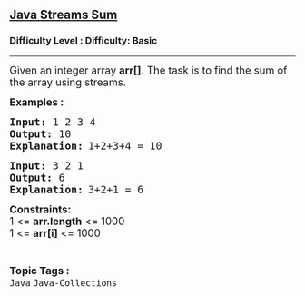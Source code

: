 <h2><a href="https://www.geeksforgeeks.org/problems/java-streams-sum/1?page=10&category=Arrays,Java&difficulty=Basic&sortBy=submissions">Java Streams Sum</a></h2><h3>Difficulty Level : Difficulty: Basic</h3><hr><div class="problems_problem_content__Xm_eO"><p><span style="font-size: 18px;">Given an integer array <strong>arr[]</strong>. The task is to find the sum of the array using streams.</span></p>
<p><strong><span style="font-size: 18px;">Examples :</span></strong></p>
<pre><span style="font-size: 18px;"><strong>Input: </strong>1 2 3 4</span>
<strong style="font-size: 18px;">Output: </strong><span style="font-size: 18px;">10
</span><strong><span style="font-size: 18px;">Explanation:</span> </strong><span style="font-size: 18px;">1+2+3+4 = 10</span></pre>
<pre><span style="font-size: 18px;"><strong>Input:</strong> 3 2 1</span>
<span style="font-size: 18px;"><strong>Output: </strong>6</span>
<strong><span style="font-size: 18px;">Explanation:</span> </strong><span style="font-size: 18px;">3+2+1 = 6</span></pre>
<p><span style="font-size: 18px;"><strong>Constraints:</strong><br>1 &lt;= <strong>arr.length</strong> &lt;= 1000<br>1 &lt;= <strong>arr[i]</strong> &lt;= 1000</span></p></div><br><p><span style=font-size:18px><strong>Topic Tags : </strong><br><code>Java</code>&nbsp;<code>Java-Collections</code>&nbsp;